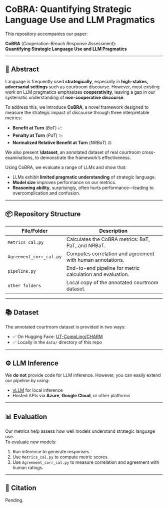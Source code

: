 # CoBRA: Quantifying Strategic Language Use and LLM Pragmatics

This repository accompanies our paper:

**CoBRA** (*Co*operation-*Br*each *R*esponse *A*ssessment):  
**Quantifying Strategic Language Use and LLM Pragmatics**

---

## 🧠 Abstract

Language is frequently used **strategically**, especially in **high-stakes, adversarial settings** such as courtroom discourse. However, most existing work on LLM pragmatics emphasizes **cooperativity**, leaving a gap in our systematic understanding of **non-cooperative discourse**.

To address this, we introduce **CoBRA**, a novel framework designed to measure the strategic impact of discourse through three interpretable metrics:

- **Benefit at Turn** (*BaT*) 📈  
- **Penalty at Turn** (*PaT*) 📉  
- **Normalized Relative Benefit at Turn** (*NRBaT*) ⚖️

We also present **\dataset**, an annotated dataset of real courtroom cross-examinations, to demonstrate the framework’s effectiveness.

Using CoBRA, we evaluate a range of LLMs and show that:

- LLMs exhibit **limited pragmatic understanding** of strategic language.  
- **Model size** improves performance on our metrics.  
- **Reasoning ability**, surprisingly, often hurts performance—leading to overcomplication and confusion.

---

## 📦 Repository Structure

| File/Folder             | Description |
|-------------------------|-------------|
| `Metrics_cal.py`        | Calculates the CoBRA metrics: BaT, PaT, and NRBaT. |
| `Agreement_corr_cal.py` | Computes correlation and agreement with human annotations. |
| `pipeline.py`           | End-to-end pipeline for metric calculation and evaluation. |
| `other folders`                 | Local copy of the annotated courtroom dataset. |

---

## 📚 Dataset

The annotated courtroom dataset is provided in two ways:

- ✅ On Hugging Face: [UT-CompLing/CHARM](https://huggingface.co/datasets/UT-CompLing/CHARM)  
- ✅ Locally in the `data/` directory of this repo

---

## ⚙️ LLM Inference

We **do not** provide code for LLM inference. However, you can easily extend our pipeline by using:

- [vLLM](https://github.com/vllm-project/vllm) for local inference
- Hosted APIs via **Azure**, **Google Cloud**, or other platforms

---

## 📊 Evaluation

Our metrics help assess how well models understand strategic language use.  
To evaluate new models:

1. Run inference to generate responses.  
2. Use `Metrics_cal.py` to compute metric scores.  
3. Use `Agreement_corr_cal.py` to measure correlation and agreement with human ratings.

---

## 📄 Citation

Pending.

